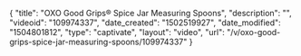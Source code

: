 {
    "title": "OXO Good Grips&reg; Spice Jar Measuring Spoons",
    "description": "",
    "videoid": "109974337",
    "date_created": "1502519927",
    "date_modified": "1504801812",
    "type": "captivate",
    "layout": "video",
    "url": "\/v\/oxo-good-grips-spice-jar-measuring-spoons\/109974337"
}